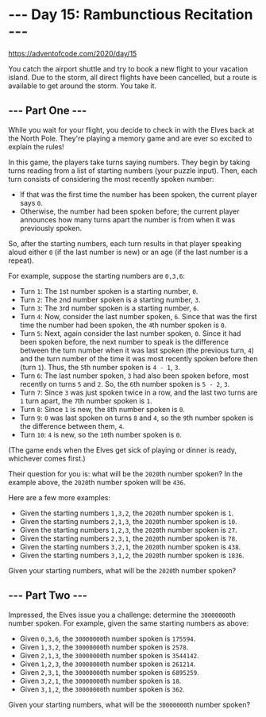 # --- Day 15: Rambunctious Recitation ---
https://adventofcode.com/2020/day/15

You catch the airport shuttle and try to book a new flight to your vacation island. Due to the storm, all direct flights have been cancelled, but a route is available to get around the storm. You take it.

## --- Part One ---
While you wait for your flight, you decide to check in with the Elves back at the North Pole. They're playing a memory game and are ever so excited to explain the rules!

In this game, the players take turns saying numbers. They begin by taking turns reading from a list of starting numbers (your puzzle input). Then, each turn consists of considering the most recently spoken number:

* If that was the first time the number has been spoken, the current player says `0`.
* Otherwise, the number had been spoken before; the current player announces how many turns apart the number is from when it was previously spoken.

So, after the starting numbers, each turn results in that player speaking aloud either `0` (if the last number is new) or an age (if the last number is a repeat).

For example, suppose the starting numbers are `0,3,6`:
* Turn `1`: The `1`st number spoken is a starting number, `0`.
* Turn `2`: The `2`nd number spoken is a starting number, `3`.
* Turn `3`: The `3`rd number spoken is a starting number, `6`.
* Turn `4`: Now, consider the last number spoken, `6`. Since that was the first time the number had been spoken, the `4`th number spoken is `0`.
* Turn `5`: Next, again consider the last number spoken, `0`. Since it had been spoken before, the next number to speak is the difference between the turn number when it was last spoken (the previous turn, `4`) and the turn number of the time it was most recently spoken before then (turn `1`). Thus, the `5`th number spoken is `4 - 1`, `3`.
* Turn `6`: The last number spoken, `3` had also been spoken before, most recently on turns `5` and `2`. So, the `6`th number spoken is `5 - 2`, `3`.
* Turn `7`: Since `3` was just spoken twice in a row, and the last two turns are `1` turn apart, the `7`th number spoken is `1`.
* Turn `8`: Since `1` is new, the `8`th number spoken is `0`.
* Turn `9`: `0` was last spoken on turns `8` and `4`, so the `9`th number spoken is the difference between them, `4`.
* Turn `10`: `4` is new, so the `10`th number spoken is `0`.

(The game ends when the Elves get sick of playing or dinner is ready, whichever comes first.)

Their question for you is: what will be the `2020`th number spoken? In the example above, the `2020`th number spoken will be `436`.

Here are a few more examples:

* Given the starting numbers `1,3,2`, the `2020`th number spoken is `1`.
* Given the starting numbers `2,1,3`, the `2020`th number spoken is `10`.
* Given the starting numbers `1,2,3`, the `2020`th number spoken is `27`.
* Given the starting numbers `2,3,1`, the `2020`th number spoken is `78`.
* Given the starting numbers `3,2,1`, the `2020`th number spoken is `438`.
* Given the starting numbers `3,1,2`, the `2020`th number spoken is `1836`.

Given your starting numbers, what will be the `2020`th number spoken?

## --- Part Two ---
Impressed, the Elves issue you a challenge: determine the `30000000`th number spoken. For example, given the same starting numbers as above:
* Given `0,3,6`, the `30000000`th number spoken is `175594`.
* Given `1,3,2`, the `30000000`th number spoken is `2578`.
* Given `2,1,3`, the `30000000`th number spoken is `3544142`.
* Given `1,2,3`, the `30000000`th number spoken is `261214`.
* Given `2,3,1`, the `30000000`th number spoken is `6895259`.
* Given `3,2,1`, the `30000000`th number spoken is `18`.
* Given `3,1,2`, the `30000000`th number spoken is `362`.

Given your starting numbers, what will be the `30000000`th number spoken?
